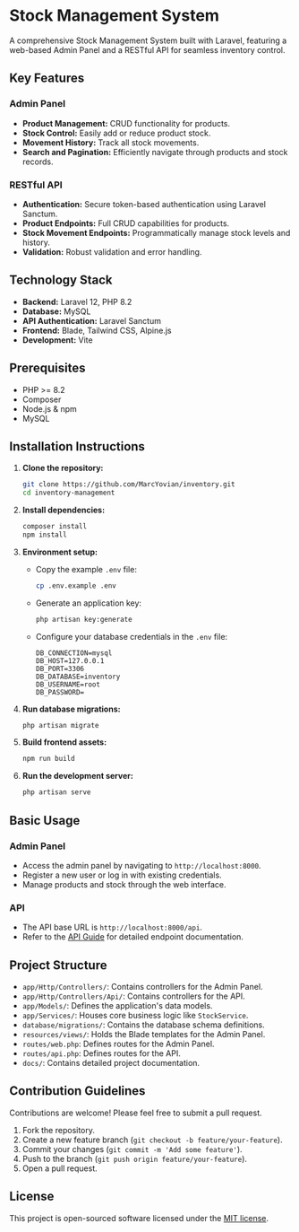 # Stock Management System

A comprehensive Stock Management System built with Laravel, featuring a web-based Admin Panel and a RESTful API for seamless inventory control.

## Key Features

### Admin Panel

-   **Product Management:** CRUD functionality for products.
-   **Stock Control:** Easily add or reduce product stock.
-   **Movement History:** Track all stock movements.
-   **Search and Pagination:** Efficiently navigate through products and stock records.

### RESTful API

-   **Authentication:** Secure token-based authentication using Laravel Sanctum.
-   **Product Endpoints:** Full CRUD capabilities for products.
-   **Stock Movement Endpoints:** Programmatically manage stock levels and history.
-   **Validation:** Robust validation and error handling.

## Technology Stack

-   **Backend:** Laravel 12, PHP 8.2
-   **Database:** MySQL
-   **API Authentication:** Laravel Sanctum
-   **Frontend:** Blade, Tailwind CSS, Alpine.js
-   **Development:** Vite

## Prerequisites

-   PHP >= 8.2
-   Composer
-   Node.js & npm
-   MySQL

## Installation Instructions

1.  **Clone the repository:**

    ```bash
    git clone https://github.com/MarcYovian/inventory.git
    cd inventory-management
    ```

2.  **Install dependencies:**

    ```bash
    composer install
    npm install
    ```

3.  **Environment setup:**

    -   Copy the example `.env` file:
        ```bash
        cp .env.example .env
        ```
    -   Generate an application key:
        ```bash
        php artisan key:generate
        ```
    -   Configure your database credentials in the `.env` file:
        ```
        DB_CONNECTION=mysql
        DB_HOST=127.0.0.1
        DB_PORT=3306
        DB_DATABASE=inventory
        DB_USERNAME=root
        DB_PASSWORD=
        ```

4.  **Run database migrations:**

    ```bash
    php artisan migrate
    ```

5.  **Build frontend assets:**

    ```bash
    npm run build
    ```

6.  **Run the development server:**
    ```bash
    php artisan serve
    ```

## Basic Usage

### Admin Panel

-   Access the admin panel by navigating to `http://localhost:8000`.
-   Register a new user or log in with existing credentials.
-   Manage products and stock through the web interface.

### API

-   The API base URL is `http://localhost:8000/api`.
-   Refer to the [API Guide](docs/api_guide.md) for detailed endpoint documentation.

## Project Structure

-   `app/Http/Controllers/`: Contains controllers for the Admin Panel.
-   `app/Http/Controllers/Api/`: Contains controllers for the API.
-   `app/Models/`: Defines the application's data models.
-   `app/Services/`: Houses core business logic like `StockService`.
-   `database/migrations/`: Contains the database schema definitions.
-   `resources/views/`: Holds the Blade templates for the Admin Panel.
-   `routes/web.php`: Defines routes for the Admin Panel.
-   `routes/api.php`: Defines routes for the API.
-   `docs/`: Contains detailed project documentation.

## Contribution Guidelines

Contributions are welcome! Please feel free to submit a pull request.

1.  Fork the repository.
2.  Create a new feature branch (`git checkout -b feature/your-feature`).
3.  Commit your changes (`git commit -m 'Add some feature'`).
4.  Push to the branch (`git push origin feature/your-feature`).
5.  Open a pull request.

## License

This project is open-sourced software licensed under the [MIT license](https://opensource.org/licenses/MIT).
